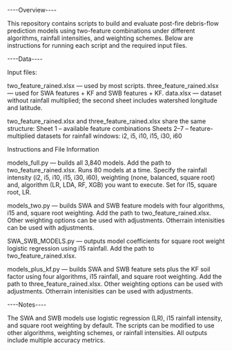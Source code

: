 ----Overview----

This repository contains scripts to build and evaluate post-fire debris-flow prediction models using two-feature combinations under different algorithms, rainfall intensities, and weighting schemes. Below are instructions for running each script and the required input files.

----Data----

Input files:

two_feature_rained.xlsx — used by most scripts.
three_feature_rained.xlsx — used for SWA features + KF and SWB features + KF.
data.xlsx — dataset without rainfall multiplied; the second sheet includes watershed longitude and latitude.

two_feature_rained.xlsx and three_feature_rained.xlsx share the same structure:
Sheet 1 – available feature combinations
Sheets 2–7 – feature-multiplied datasets for rainfall windows:
i2, i5, i10, i15, i30, i60

Instructions and File Information

models_full.py — builds all 3,840 models.
Add the path to two_feature_rained.xlsx.
Runs 80 models at a time.
Specify the rainfall intensity (i2, i5, i10, i15, i30, i60), weighting (none, balanced, square root) and, algorithm (LR, LDA, RF, XGB) you want to execute. Set for i15, square root, LR.

models_two.py — builds SWA and SWB feature models with four algorithms, i15 and, square root weighting.
Add the path to two_feature_rained.xlsx.
Other weighting options can be used with adjustments.
Otherrain intenisities can be used with adjustments.

SWA_SWB_MODELS.py — outputs model coefficients for square root weight logistic regression using i15 rainfall.
Add the path to two_feature_rained.xlsx.

models_plus_kf.py — builds SWA and SWB feature sets plus the KF soil factor using four algorithms, i15 rainfall, and square root weighting.
Add the path to three_feature_rained.xlsx.
Other weighting options can be used with adjustments.
Otherrain intenisities can be used with adjustments.

----Notes----

The SWA and SWB models use logistic regression (LR), i15 rainfall intensity, and square root weighting by default.
The scripts can be modified to use other algorithms, weighting schemes, or rainfall intensities.
All outputs include multiple accuracy metrics.
 

